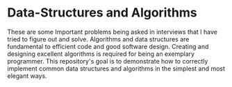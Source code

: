 # Data-Structures and Algorithms
These are some Important problems being asked in interviews that I have tried to figure out and solve. Algorithms and data structures are fundamental to efficient code and good software design. Creating and designing excellent algorithms is required for being an exemplary programmer. This repository's goal is to demonstrate how to correctly implement common data structures and algorithms in the simplest and most elegant ways.
